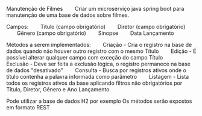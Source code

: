 Manutenção de Filmes
  Criar um microserviço java spring boot para manutenção de uma base de dados sobre filmes.
 
Campos:
  Título (campo obrigatório)
  Diretor (campo obrigatório)
  Gênero (campo obrigatório)
  Sinopse
  Data Lançamento
 
 
Métodos a serem implementados:
  Criação - Cria o registro na base de dados quando não houver outro registro com o mesmo Título
  Edição - É possível alterar qualquer campo com exceção do campo Título
  Exclusão - Deve ser feita a exclusão lógica, o registro permanece na base de dados "desativado"
  Consulta - Busca por registros ativos onde o título contenha a palavra informada como parâmetro
  Listagem - Lista todos os registros ativos da base aplicando filtros não obrigatórios por Título, Diretor, Gênero e Ano Lançamento.
 
 
Pode utilizar a base de dados H2 por exemplo
Os métodos serão expostos em formato REST

